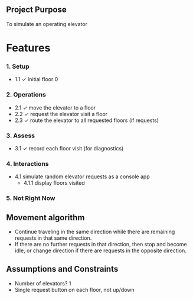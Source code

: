 ## Project Purpose

To simulate an operating elevator


# Features

### 1. Setup

- 1.1 ✓ Initial floor 0

### 2. Operations

- 2.1 ✓ move the elevator to a floor
- 2.2 ✓ request the elevator visit a floor
- 2.3 ✓ route the elevator to all requested floors (if requests)

### 3. Assess

- 3.1 ✓ record each floor visit (for diagnostics)

### 4. Interactions

- 4.1 simulate random elevator requests as a console app
	- 4.1.1 display floors visited

### 5. Not Right Now


## Movement algorithm

* Continue traveling in the same direction while there are remaining requests in that same direction.
* If there are no further requests in that direction, then stop and become idle, or change direction if there are requests in the opposite direction.


## Assumptions and Constraints

* Number of elevators? 1
* Single request button on each floor, not up/down